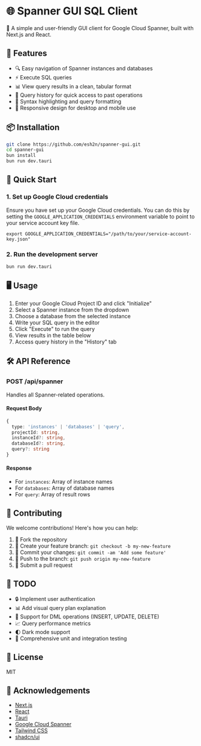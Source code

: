 # 🌐 Spanner GUI SQL Client

🚀 A simple and user-friendly GUI client for Google Cloud Spanner, built with Next.js and React.

## 🌟 Features

- 🔍 Easy navigation of Spanner instances and databases
- ⚡ Execute SQL queries
- 📊 View query results in a clean, tabular format
- 📜 Query history for quick access to past operations
- 🎨 Syntax highlighting and query formatting
- 📱 Responsive design for desktop and mobile use

## 📦 Installation

```bash
git clone https://github.com/esh2n/spanner-gui.git
cd spanner-gui
bun install
bun run dev.tauri
```

## 🚀 Quick Start

### 1. Set up Google Cloud credentials

Ensure you have set up your Google Cloud credentials. You can do this by setting the `GOOGLE_APPLICATION_CREDENTIALS` environment variable to point to your service account key file.

```shellscript
export GOOGLE_APPLICATION_CREDENTIALS="/path/to/your/service-account-key.json"
```

### 2. Run the development server

```shellscript
bun run dev.tauri
```

## 🖥 Usage

1. Enter your Google Cloud Project ID and click "Initialize"
2. Select a Spanner instance from the dropdown
3. Choose a database from the selected instance
4. Write your SQL query in the editor
5. Click "Execute" to run the query
6. View results in the table below
7. Access query history in the "History" tab


## 🛠 API Reference

### POST /api/spanner

Handles all Spanner-related operations.

#### Request Body

```typescript
{
  type: 'instances' | 'databases' | 'query',
  projectId: string,
  instanceId?: string,
  databaseId?: string,
  query?: string
}
```

#### Response

- For `instances`: Array of instance names
- For `databases`: Array of database names
- For `query`: Array of result rows


## 🤝 Contributing

We welcome contributions! Here's how you can help:

1. 🍴 Fork the repository
2. 🌿 Create your feature branch: `git checkout -b my-new-feature`
3. 💾 Commit your changes: `git commit -am 'Add some feature'`
4. 🚀 Push to the branch: `git push origin my-new-feature`
5. 🎉 Submit a pull request


## 📝 TODO

- 🔒 Implement user authentication
- 📊 Add visual query plan explanation
- 🔄 Support for DML operations (INSERT, UPDATE, DELETE)
- 📈 Query performance metrics
- 🌓 Dark mode support
- 🧪 Comprehensive unit and integration testing


## 📜 License

MIT

## 🙏 Acknowledgements

- [Next.js](https://nextjs.org/)
- [React](https://reactjs.org/)
- [Tauri](https://tauri.app/)
- [Google Cloud Spanner](https://cloud.google.com/spanner)
- [Tailwind CSS](https://tailwindcss.com/)
- [shadcn/ui](https://ui.shadcn.com/)